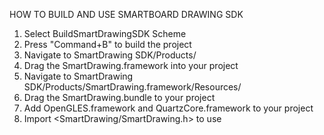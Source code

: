HOW TO BUILD AND USE SMARTBOARD DRAWING SDK

1. Select BuildSmartDrawingSDK Scheme
2. Press "Command+B" to build the project
3. Navigate to SmartDrawing SDK/Products/
4. Drag the SmartDrawing.framework into your project
5. Navigate to SmartDrawing SDK/Products/SmartDrawing.framework/Resources/
6. Drag the SmartDrawing.bundle to your project
7. Add OpenGLES.framework and QuartzCore.framework to your project
8. Import <SmartDrawing/SmartDrawing.h> to use